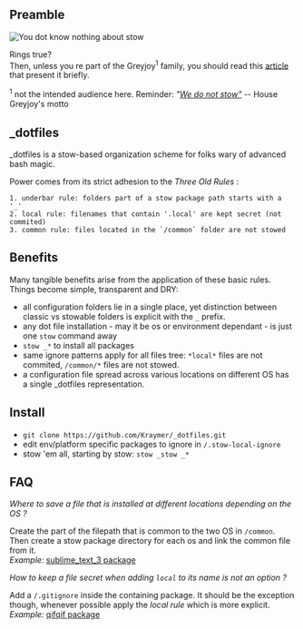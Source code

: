 Preamble
--------

![You dot know nothing about stow](https://dl.dropboxusercontent.com/u/1026715/ygritte-meme.png)

Rings true?  
Then, unless you re part of the Greyjoy<sup>1</sup> family, you should read this [article](http://brandon.invergo.net/news/2012-05-26-using-gnu-stow-to-manage-your-dotfiles.html) that present it briefly.

<sup>1</sup> not the intended audience here. Reminder: *"[We do not stow"](https://scifi.stackexchange.com/questions/4222/what-does-house-greyjoys-motto-we-do-not-sow-mean)* -- House Greyjoy's motto

_dotfiles
---------

_dotfiles is a stow-based organization scheme for folks wary of advanced
bash magic.

Power comes from its strict adhesion to the *Three Old Rules* :

    1. underbar rule: folders part of a stow package path starts with a '_'
    2. local rule: filenames that contain '.local' are kept secret (not commited)
    3. common rule: files located in the `/common` folder are not stowed

Benefits
--------

Many tangible benefits arise from the application of these basic rules. 
Things become simple, transparent and DRY:

- all configuration folders lie in a single place, yet distinction between
  classic vs stowable folders is explicit with the `_` prefix.
- any dot file installation - may it be os or environment dependant - is just one `stow` command away
- `stow _*` to install all packages
- same ignore patterns apply for all files tree: `*local*` files are not commited, `/common/*` files are not stowed.
- a configuration file spread across various locations on different OS has a single _dotfiles representation.

Install
-------

- `git clone https://github.com/Kraymer/_dotfiles.git`
- edit env/platform specific packages to ignore in `/.stow-local-ignore`
- stow 'em all, starting by stow: `stow _stow _*`

FAQ
---

*Where to save a file that is installed at different locations depending on the OS ?*

Create the part of the filepath that is common to the two OS in `/common`. Then create a stow package directory for each os and link the common file from it.  
*Example:* [sublime_text_3 package](https://github.com/Kraymer/_dotfiles/tree/master/_sublime_text_3-linux/.config/sublime-text-3)

*How to keep a file secret when adding `local` to its name is not an option ?*

Add a `/.gitignore` inside the containing package. It should be the exception though, whenever possible apply the *local rule* which is more explicit.  
*Example:* [qifqif package](https://github.com/Kraymer/_dotfiles/tree/master/_qifqif)
